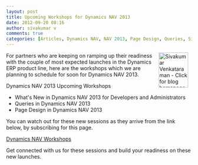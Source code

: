 ```yaml
---
layout: post
title: Upcoming Workshops for Dynamics NAV 2013
date: 2012-09-20 08:16
author: sivakumar v
comments: true
categories: [Articles, Dynamics NAV, NAV 2013, Page Design, Queries, Sivakumar Venkataraman, Uncategorized, Upcoming]
---
```

<p><a title="Sivakumar Venkataraman - Click for blog homepage"><img src="https://microsofttpd.github.io/assets/0871.sivav.jpg" alt="Sivakumar Venkataraman - Click for blog homepage" width="80" height="95" align="right" border="0" hspace="10" /></a>For partners who are keeping on ramping up their readiness with the couple of most expected launches in the Dynamics ERP product line, here are the workshops which we are planning to schedule for soon for Dynamics&nbsp;NAV 2013.</p>
<p>Dynamics&nbsp;NAV 2013 Upcoming Workshops</p>
<ul>
<li>What's New in Dynamics NAV 2013 for Developers and Administrators</li>
<li>Queries in&nbsp;Dynamics&nbsp;NAV 2013</li>
<li>Page Design in Dynamics&nbsp;NAV 2013</li>
</ul>
<p>You can watch out for these new sessions as they arrive from the link below, by subscribing for this page.</p>
<p><a title="Dynamics NAV Workshops" href="https://microsofttpd.github.io/p/dynamicsnavworkshops.aspx" target="_blank">Dynamics NAV Workshops</a></p>
<p>Get connected with us for these sessions and build your readiness on these new launches.</p>
